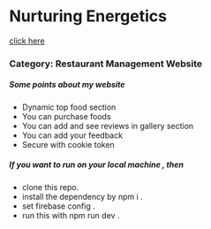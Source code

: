 

<h1>Nurturing Energetics</h1>
<a href="https://a11-nurturing-energetics.web.app/"> click here </a>
<h3>Category: Restaurant Management Website</h3>
<h5> Some points about my website</h5>
<ul>
<li>Dynamic top food section</li>
<li>You can purchase foods</li>
<li>You can add and see reviews in gallery section</li>
<li>You can add your feedback</li>
<li> Secure with cookie token</li>
</ul>
<h5>If you want to run on your local machine , then</h5>
<ul>
<li>clone this repo.</li>
<li>install the dependency by npm i .</li>
<li>set firebase config .</li>
<li>run this with npm run dev .</li>
  
</ul>

